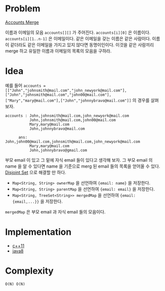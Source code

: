 # Problem

[Accounts Merge](https://leetcode.com/problems/accounts-merge/)

이름과 이메일의 모음 `accounts[][]` 가 주어진다.  `accounts[i][0]` 은
이름이다. `accounts[i][1..n-1]` 은 이메일이다. 같은 이메일을 갖는
이름은 같은 사람이다. 이름이 같더라도 같은 이메일을 가지고 있지 않다면
동명이인이다.  이것을 같은 사람끼리 merge 하고 유일한 이름과 이메일의
목록의 모음을 구하라.

# Idea

예를 들어 `accounts =
[["John","johnsmith@mail.com","john_newyork@mail.com"],["John","johnsmith@mail.com","john00@mail.com"],["Mary","mary@mail.com"],["John","johnnybravo@mail.com"]]`
의 경우를 살펴보자.

```
accounts : John,johnsmith@mail.com,john_newyork@mail.com
           John,johnsmith@mail.com,john00@mail.com
           Mary,mary@mail.com
           John,johnnybravo@mail.com
           
      ans: John,john00@mail.com,johnsmith@mail.com,john_newyork@mail.com
           Mary,mary@mail.com
           John,johnnybravo@gmail.com
```

부모 email 이 있고 그 밑에 자식 email 들이 있다고 생각해 보자.  그
부모 email 의 name 을 알 수 있다면 name 을 기준으로 merg 된 email 들의
목록을 얻어올 수 있다. [Disjoint Set](/fundamentals/disjointset/unionfind/README.md) 으로 해결할 만 하다.

* `Map<String, String> ownerMap` 을 선언하여 `{email: name}` 을 저장한다.
* `Map<String, String> parentMap` 을 선언하여 `{email: email}` 을 저장한다.
* `Map<String, TreeSet<String>> mergedMap` 을 선언하여 `{email: {email,...}}` 을 저장한다.

`mergedMap` 은 부모 email 과 자식 email 들의 모음이다.

# Implementation

* [c++11](a.cpp)
* [java8](MainApp.java)

# Complexity

```
O(N) O(N)
```
